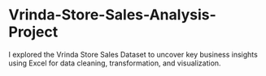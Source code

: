 # Vrinda-Store-Sales-Analysis-Project
I explored the Vrinda Store Sales Dataset to uncover key business insights using Excel for data cleaning, transformation, and visualization.
